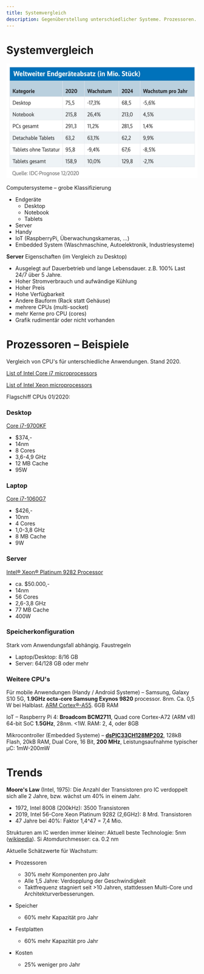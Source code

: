 ```yaml
---
title: Systemvergleich
description: Gegenüberstellung unterschiedlicher Systeme. Prozessoren. Zukünftige Entwicklung.
---
```




# Systemvergleich

<img src="fig/Weltweiter Endgeraeteabsatz.jpeg" alt="Weltweiter Endgeraeteabsatz" style="zoom:50%;" />



Computersysteme – grobe Klassifizierung

- Endgeräte
  - Desktop
  - Notebook
  - Tablets
- Server
- Handy
- IoT (RaspberryPi, Überwachungskameras, ...)
- Embedded System (Waschmaschine, Autoelektronik, Industriesysteme)



**Server** Eigenschaften (im Vergleich zu Desktop)

- Ausgelegt auf Dauerbetrieb und lange Lebensdauer. z.B. 100% Last 24/7 über 5 Jahre.
- Hoher Stromverbrauch und aufwändige Kühlung
- Hoher Preis
- Hohe Verfügbarkeit
- Andere Bauform (Rack statt Gehäuse)
- mehrere CPUs (multi-socket)
- mehr Kerne pro CPU (cores)
- Grafik rudimentär oder nicht vorhanden



# Prozessoren – Beispiele

Vergleich von CPU's für unterschiedliche Anwendungen. Stand 2020.

[List of Intel Core i7 microprocessors](https://en.wikipedia.org/wiki/List_of_Intel_Core_i7_microprocessors)

[List of Intel Xeon microprocessors](https://en.wikipedia.org/wiki/List_of_Intel_Xeon_microprocessors)

Flagschiff CPUs 01/2020:

### Desktop

[Core i7-9700KF](https://ark.intel.com/content/www/us/en/ark/compare.html?productIds=190885)

- $374,-
- 14nm
- 8 Cores
- 3,6-4,9 GHz
- 12 MB Cache
- 95W

### Laptop

[Core i7-1060G7](https://ark.intel.com/content/www/us/en/ark/compare.html?productIds=197120)

- $426,-
- 10nm
- 4 Cores
- 1,0-3,8 GHz
- 8 MB Cache
- 9W

### Server

[Intel® Xeon® Platinum 9282 Processor](https://ark.intel.com/content/www/us/en/ark/products/194146/intel-xeon-platinum-9282-processor-77m-cache-2-60-ghz.html)

- ca. $50.000,-
- 14nm
- 56 Cores
- 2,6-3,8 GHz
- 77 MB Cache
- 400W





### Speicherkonfiguration

Stark vom Anwendungsfall abhängig. Faustregeln

- Laptop/Desktop: 8/16 GB
- Server: 64/128 GB oder mehr



### Weitere CPU's

Für mobile Anwendungen (Handy / Android Systeme) – Samsung, Galaxy S10 5G, **1.9GHz octa-core Samsung Exynos 9820** processor. 8nm. Ca. 0,5 W bei Halblast.  [ARM Cortex®-A55](https://en.wikipedia.org/wiki/ARM_Cortex-A55). 6GB RAM

IoT – Raspberry Pi 4: **Broadcom BCM2711**, Quad core Cortex-A72 (ARM v8) 64-bit SoC **1.5GHz**, 28nm. <1W. RAM: 2, 4, oder 8GB

Mikrocontroller (Embedded Systeme) – [**dsPIC33CH128MP202**](https://www.microchip.com/wwwproducts/en/dsPIC33CH128MP202), 128kB Flash, 20kB RAM, Dual Core, 16 Bit, **200 MHz**, Leistungsaufnahme typischer µC: 1mW-200mW



# Trends

**Moore's Law** (Intel, 1975): Die Anzahl der Transistoren pro IC verdoppelt sich alle 2 Jahre, bzw. wächst um 40% in einem Jahr.

- 1972, Intel 8008 (200kHz): 3500 Transistoren
- 2019, Intel 56-Core Xeon Platinum 9282 (2,6GHz): 8 Mrd. Transistoren
- 47 Jahre bei 40%: Faktor 1,4^47 = 7,4 Mio.

Strukturen am IC werden immer kleiner: Aktuell beste Technologie: 5nm ([wikipedia](https://en.wikipedia.org/wiki/5_nm_process)).
Si Atomdurchmesser: ca. 0.2 nm

Aktuelle Schätzwerte für Wachstum:

- Prozessoren
  - 30% mehr Komponenten pro Jahr
  - Alle 1,5 Jahre: Verdopplung der Geschwindigkeit
  - Taktfrequenz stagniert seit >10 Jahren, stattdessen Multi-Core und Architekturverbesserungen.
  
- Speicher
  - 60% mehr Kapazität pro Jahr
- Festplatten
  - 60% mehr Kapazität pro Jahr
- Kosten
  - 25% weniger pro Jahr



